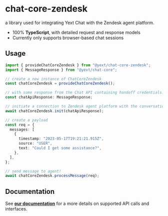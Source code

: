 # chat-core-zendesk

a library used for integrating Yext Chat with the Zendesk agent platform.

- 100% **TypeScript**, with detailed request and response models
- Currently only supports browser-based chat sessions

## Usage

```typescript
import { provideChatCoreZendesk } from "@yext/chat-core-zendesk";
import { MessageResponse } from "@yext/chat-core";

// create a new instance of ChatCoreZendesk
const chatCoreZendesk = provideChatCoreZendesk();

// with some response from the Chat API containing handoff credentials...
const chatApiResponse: MessageResponse;

// initiate a connection to Zendesk agent platform with the conversation summary as the initial message
await chatCoreZendesk.init(chatApiResponse);

// create a payload
const req = {
  messages: [
    {
      timestamp: "2023-05-17T19:21:21.915Z",
      source: "USER",
      text: "Could I get some assistance?",
    },
  ],
};

// send message to agent!
await chatCoreZendesk.processMessage(req);
```

## Documentation

See **[our documentation](./docs/chat-core-zendesk.md)** for a more details on supported API calls and interfaces.
